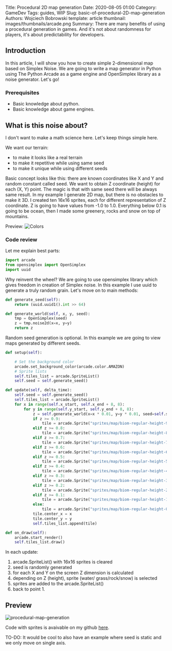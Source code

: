 Title: Procedural 2D map generation
Date: 2020-08-05 01:00
Category: GameDev
Tags: guides, WIP
Slug: basic-of-procedural-2D-map-generation
Authors: Wojciech Bobrowski
template: article
thumbnail: images/thumbnails/arcade.png
Summary: There are many benefits of using a procedural generation in games. And it's not about randomness for players, it's about predictability for developers.

## Introduction
In this article, I will show you how to create simple 2-dimensional map based on Simplex Noise.
We are going to write a map generator in Python using The Python Arcade as a game engine and OpenSimplex library 
as a noise generator. Let's go!

### Prerequisites

- Basic knowledge about python.
- Basic knowledge about game engines.

## What is this noise about?
I don't want to make a math science here. Let's keep things simple here.

We want our terrain:

- to make it looks like a real terrain
- to make it repetitive while using same seed
- to make it unique while using different seeds

Basic concept looks like this: there are known coordinates like X and Y and random constant called seed.
We want to obtain Z coordinate (height) for each (X, Y) point. The magic is that with same seed there will be always same result. 
In my example I generate 2D map, but there is no obstacles to make it 3D. I created ten 16x16 sprites, each 
for different representation of Z coordinate. Z is going to have values from -1.0 to 1.0. Everything below 0.1 is going 
to be ocean, then I made some greenery, rocks and snow on top of mountains.

Preview: ![Colors]({static}/images/2020-08-procedural-map-colors.png)

### Code review
Let me explain best parts:
```python
import arcade
from opensimplex import OpenSimplex
import uuid
```
Why reinvent the wheel? We are going to use opensimplex library which gives freedom in creation of Simplex noise. 
In this example I use uuid to generate a truly random grain. Let's move on to main methods:
```python
def generate_seed(self):
    return (uuid.uuid1().int >> 64)

def generate_world(self, x, y, seed):
    tmp = OpenSimplex(seed)
    z = tmp.noise2d(x=x, y=y)
    return z
```
Random seed generation is optional. In this example we are going to view maps generated by different seeds.
```python
def setup(self):

    # Set the background color
    arcade.set_background_color(arcade.color.AMAZON)
    # Sprite lists
    self.tiles_list = arcade.SpriteList()
    self.seed = self.generate_seed()

def update(self, delta_time):
    self.seed = self.generate_seed()
    self.tiles_list = arcade.SpriteList()
    for x in range(self.x_start, self.x_end + 8, 8):
        for y in range(self.y_start, self.y_end + 8, 8):
            z = self.generate_world(x=x * 0.01, y=y * 0.01, seed=self.seed)
            if z >= 0.9:
                tile = arcade.Sprite("sprites/map/biom-regular-height-90.png", SPRITE_SCALING_TILE)
            elif z >= 0.8:
                tile = arcade.Sprite("sprites/map/biom-regular-height-80.png", SPRITE_SCALING_TILE)
            elif z >= 0.7:
                tile = arcade.Sprite("sprites/map/biom-regular-height-70.png", SPRITE_SCALING_TILE)
            elif z >= 0.6:
                tile = arcade.Sprite("sprites/map/biom-regular-height-60.png", SPRITE_SCALING_TILE)
            elif z >= 0.5:
                tile = arcade.Sprite("sprites/map/biom-regular-height-50.png", SPRITE_SCALING_TILE)
            elif z >= 0.4:
                tile = arcade.Sprite("sprites/map/biom-regular-height-40.png", SPRITE_SCALING_TILE)
            elif z >= 0.3:
                tile = arcade.Sprite("sprites/map/biom-regular-height-30.png", SPRITE_SCALING_TILE)
            elif z >= 0.2:
                tile = arcade.Sprite("sprites/map/biom-regular-height-20.png", SPRITE_SCALING_TILE)
            elif z >= 0.1:
                tile = arcade.Sprite("sprites/map/biom-regular-height-10.png", SPRITE_SCALING_TILE)
            else:
                tile = arcade.Sprite("sprites/map/biom-regular-height-00.png", SPRITE_SCALING_TILE)
            tile.center_x = x
            tile.center_y = y
            self.tiles_list.append(tile)

def on_draw(self):
    arcade.start_render()
    self.tiles_list.draw()
```
In each update:

1. arcade.SpriteList() with 16x16 sprites is cleared
2. seed is randomly generated
3. for each X and Y on the screen Z dimension is calculated
4. depending on Z (height), sprite (water/ grass/rock/snow) is selected
5. sprites are added to the arcade.SpriteList()
5. back to point 1.

## Preview
![procedural-map-generation]({static}/images/2020-08-procedural-map-generation.gif)

Code with sprites is avaivable on my github [here](https://github.com/bitStudioDev/arcade-examples/tree/master/examples/04_perlin_noise).

TO-DO: It would be cool to also have an example where seed is static and we only move on single axis.
